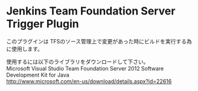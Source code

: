 Jenkins Team Foundation Server Trigger Plugin  
==================

このプラグインは TFSのソース管理上で変更があった時にビルドを実行する為に使用します。  

使用するには以下のライブラリをダウンロードして下さい。  
Microsoft Visual Studio Team Foundation Server 2012 Software Development Kit for Java  
http://www.microsoft.com/en-us/download/details.aspx?id=22616

